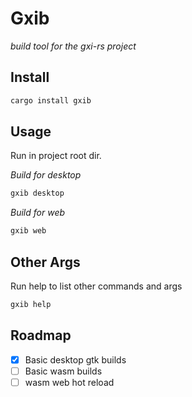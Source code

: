 # Gxib

*build tool for the gxi-rs project*

## Install

```bash
cargo install gxib
```

## Usage

Run in project root dir.

*Build for desktop*

```bash
gxib desktop
```

*Build for web*

```bash
gxib web
```

## Other Args

Run help to list other commands and args

```bash
gxib help
```

## Roadmap

* [X] Basic desktop gtk builds
* [ ] Basic wasm builds
* [ ] wasm web hot reload